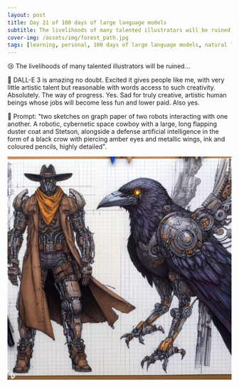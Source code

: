 ```yaml
---
layout: post
title: Day 21 of 100 days of large language models
subtitle: The livelihoods of many talented illustrators will be ruined...
cover-img: /assets/img/forest_path.jpg
tags: [learning, personal, 100 days of large language models, natural language processing, machine learning, artificial intelligence]
---
```

😢 The livelihoods of many talented illustrators will be ruined...

🤖 DALL-E 3 is amazing no doubt. Excited it gives people like me, with very little artistic talent but reasonable with words access to such creativity. Absolutely. The way of progress. Yes. Sad for truly creative, artistic human beings whose jobs will become less fun and lower paid. Also yes.

📝 Prompt: "two sketches on graph paper of two robots interacting with one another. A robotic, cybernetic space cowboy with a large, long flapping duster coat and Stetson, alongside a defense artificial intelligence in the form of a black crow with piercing amber eyes and metallic wings, ink and coloured pencils, highly detailed".

![](../assets/img/space_cowboy.png)